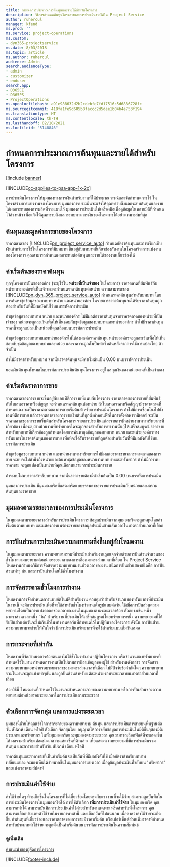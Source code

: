 ```yaml
---
title: กำหนดการประมาณการต้นทุนและรายได้สำหรับโครงการ
description: วิธีการกำหนดต้นทุนโครงการและการประเมินรายได้ใน Project Service
author: ruhercul
manager: kfend
ms.prod: ''
ms.service: project-operations
ms.custom:
- dyn365-projectservice
ms.date: 8/03/2018
ms.topic: article
ms.author: ruhercul
audience: Admin
search.audienceType:
- admin
- customizer
- enduser
search.app:
- D365CE
- D365PS
- ProjectOperations
ms.openlocfilehash: a91e988632d2b2cdebfe7fd17516c5d6886728fc
ms.sourcegitcommit: 418fa1fe9d605b8faccc2d5dee1b04b4e753f194
ms.translationtype: HT
ms.contentlocale: th-TH
ms.lasthandoff: 02/10/2021
ms.locfileid: "5148846"
---
```

# <a name="determine-project-cost-and-revenue-estimates"></a>กำหนดการประมาณการต้นทุนและรายได้สำหรับโครงการ 

[!include [banner](../includes/psa-now-project-operations.md)]

[!INCLUDE[cc-applies-to-psa-app-1x-2x](../includes/cc-applies-to-psa-app-1x-2x.md)]

การประเมินโครงการให้มุมมองทางการเงินสำหรับงานที่ได้ประมาณการณ์และจัดกำหนดการไว้ ในโครงสร้างการแบ่งงานของโครงการ มุมมองการประเมินจะแจ้งให้คุณทราบถึงผลกระทบต้นทุนและรายได้ผลกระทบของการผลิตที่วางแผนไว้ มุมมองการประเมินให้เครื่องมือเพื่อดูข้อมูลในหลายมิติที่กำหนดไว้ล่วงหน้า เพื่อแจ้งให้คุณทราบถึงผลกระทบทางการเงินของโครงการได้อย่างเหมาะสมที่สุด  
  
## <a name="cost-and-sales-value-of-the-project"></a>ต้นทุนและมูลค่าการขายของโครงการ  
ราคาตลาดของ [!INCLUDE[pn_project_service_auto](../includes/pn-project-service-auto.md)] กำหนดอัตราต้นทุนและการเรียกเก็บเงินสำหรับการใช้ในโครงการที่มีบทบาท ขึ้นอยู่กับบทบาทที่เกี่ยวข้องกับงานในโครงสร้างการแบ่งงานของโครงการ คุณสามารถกำหนดผลกระทบต่อต้นทุนและรายได้ของงานเกี่ยวข้องได้  
  
## <a name="cost-price-defaulting"></a>ค่าเริ่มต้นของราคาต้นทุน  
ทุกๆโครงการเป็นขององค์กร (ระบุไว้ใน **หน่วยที่เป็นเจ้าของ** ในโครงการ) ราคาตลาดที่สัมพันธ์กับหน่วยทางองค์กรที่เป็นเจ้าของจะกำหนดราคาต้นทุนต่อหน่วย ความสามารถของ [!INCLUDE[pn_dyn_365_project_service_auto](../includes/pn-dyn-365-project-service-auto.md)] กำหนดราคาต้นทุนสำหรับบทบาท โดยการค้นหาชุดข้อมูลของบทบาท หน่วย และหน่วยองค์กร ในรายการราคาต้นทุนจะได้รับราคาต้นทุนถูกต้องสำหรับวันที่ที่มีผลบังคับใช้บนบรรทัดการประเมิน  
  
ถ้าชุดข้อมูลของบทบาท หน่วย และหน่วยองค์กร ไม่มีผลต่อราคาต้นทุนจากราคาตลาดของหน่วยที่เป็นเจ้าของ หน่วยจะถูกละเว้นเพื่อให้เห็นชอบกับชุดข้อมูลของบทบาทและหน่วยองค์กร ถ้าไม่มีราคาต้นทุน ราคานี้จะถูกแปลงเป็นหน่วยที่คุณเลือกบนบรรทัดการประเมิน  
  
ถ้าชุดข้่อมูลของบทบาทและหน่วยองค์กรไม่ได้ส่งผลต่อราคาต้นทุน หน่วยองค์กรจะถูกละเว้นเพิ้อให้เห็นชอบกับชุดข้อมูลของบทบาทและหน่วย และราคาจะถูกตั้งเป็นค่าเริ่มต้นหลังจากการใช้การแปลงใดๆ ถ้าจำเป็น  
  
 ถ้าไม่มีราคาสำหรับบทบาท จากนั้นราคาต้นทุนจะมีค่าเริ่มต้นเป็น 0.00 บนบรรทัดการประเมิน  
  
 ยอดเงินต้นทุนทั้งหมดในบรรทัดการประเมินต้นทุนโครงการ อยู่ในสกุลเงินของหน่วยงานที่เป็นเจ้าของ  
  
## <a name="sales-price-defaulting"></a>ค่าเริ่มต้นราคาการขาย  
ราคาตลาดของการขายจะขึ้นอยู่กับเอนทิตีการขายที่แนบกับโครงการ ราคาตลาดของการขายที่สัมพันธ์กับใบเสนอราคาหรือสัญญา จะกำหนดราคาต้นทุนต่อหน่วย ถ้าใบเสนอราคาหรือสัญญามีราคาตลาดที่กำหนดเอง จะเป็นราคาตลาดของการขายเริ่มต้นสำหรับการประเมินโครงการ ถ้าไม่มีการเชื่อมโยงไปยังเอนทิตีการขาย แล้วราคาตลาดของการขายเริ่มต้นที่ถูกตั้งค่าคอนฟืกในการตั้งค่าพารามิเตอร์ จะเป็นราคาตลาดของการขายเริ่มต้นสำหรับโครงการ รายการประเมินแต่ละรายการมีหน่วยงานทางทรัพยากรที่เกี่ยวข้อง เพื่อระบุว่าหน่วยงานที่ทรัพยากรใดจะถูกจองสำหรับการทำงานนั้นๆให้เสร็จสมบูรณ์ ราคาขายสำหรับบทบาทที่เกี่ยวข้องถูกกำหนดโดยการค้นหาชุดข้อมูลของบทบาท หน่วย และหน่วยองค์กรทางทรัพยากรในราคาต้นทุนของการขาย เพื่อที่จะได้รับราคาขายที่ถูกต้องสำหรับวันที่ที่มีผลบังคับใช้บนบรรทัดการประเมิน  
  
ถ้าชุดข้อมูลของบทบาท หน่วย และหน่วยงานทางทรัพยากรไม่มีผลต่อราคาขายจากราคาตลาดของการขาย ระบบจะไม่คำนึงถึงหน่วยและค้นหาชุดข้อมูลของหน่วยงานบทบาทและทรัพยากร ถ้าไม่มีการพบราคาขาย จะถูกแปลงเป็นหน่วยที่คุณเลือกบนรายการประเมินการขาย  
  
ถ้าระบบไม่พบราคาสำหรับบทบาท จากนั้นราคาขายต้องมีค่าเริ่มต้นเป็น 0.00 บนบรรทัดการประเมิน  
  
มุมมองการประเมิน มีมุมมองกริดที่แสดงกริดแบบธรรมดาของรายการประเมินกับหน่วยและผลรวมต้นทุนและราคาขาย  
  
## <a name="time-phased-view-of-project-estimates"></a>มุมมองตามระยะเวลาของการประเมินโครงการ  
ในมุมมองตามระยะเวลางสำหรับการประเมินโครงการ ข้อมูลประเมินจากมุมมองกริดจะถูกหมุนโดยค่าเริ่มต้นตามบทบาท และแสดงการแพร่กระจายของข้อมูลประเมินข้ามเส้นเวลาในมาตราส่วนเวลาที่เลือก  
  
## <a name="effort-estimate-allocation-based-on-task-mode"></a>การปันส่วนการประเมินความพยายามซึ่งขึ้นอยู่กับโหมดงาน  
ในมุมมองตามระยะเวลา ความพยายามรวมที่ประเมินสำหรับงานถูกแจกจ่ายด้วยการปันส่วนจำนวนของชั่วโมงความพยายามต่อหน่วยระยะเวลาของการเลือกมาตราส่วนเวลาที่เลือก ใน Project Service โหมดงานกำหนดวิธีการจัดสรรความพยายามผ่านช่วงเวลาของงาน ชนิดการปันส่วนสองชนิดคือ การปันส่วนเท่าๆ กัน และการปันส่วนโดยใช้ชั่วโมงทำงาน 
  
## <a name="work-hours-based-allocation"></a>การจัดสรรตามชั่วโมงการทำงาน  
โหมดงานการจัดกำหนดการแบบอัตโนมัติสำหรับงาน ควบคุมว่าสำหรับจำนวนของทรัพยากรที่ประเมินในงานนี้ จะมีการประเมินเพื่อที่จะใช้สำหรับชั่วโมงทำงานเต็มรูปแบบต่อวัน ใช้เมื่อการปันส่วนความพยายามโดยเป็นการแบ่งตลอดช่วงเวลาของงานในมุมมองตามระยะเวลาด้วย ตัวอย่างเช่น หนึ่งมาตราส่วนเวลาหนึ่ง 'วัน' สำหรับงานที่ประเมินให้เสร็จสมบูรณ์โดยทรัพยากรหนึ่ง ความพยายามที่ได้รับปันส่วนต่อวันจะไม่เกินชั่วโมงทำงานต่อวันที่กำหนดไว้ในปฏิทินของโครงการ ดังนั้น การปันส่วนความพยายามจะช่วยให้มั่นใจว่า มีการประเมินทรัพยากรที่จะใช้สำหรับแบบเต็มวันเสมอ  
  
## <a name="even-distribution"></a>การกระจายที่เท่ากัน  
โหมดงานที่จัดกำหนดการด้วยตนเองไม่ใช้ชั่วโมงทำงาน ปฏิทินโครงการ หรือจำนวนของทรัพยากรที่กำหนดไว้ในงาน กำหนดการงานเป็นไปตามการป้อนข้อมูลของผู้ใช้ สำหรับงานดังกล่าว การจัดสรรความพยายามต่อหน่วยรอบระยะเวลาของมาตราส่วนเวลาที่เลือก ไม่มีปัจจัยข้อจำกัดใดๆ ความพยายามรวมในงานจะถูกแบ่งเท่าๆกัน และถูกปันส่วนสำหรับแต่ละหน่วยรอบระยะเวลาบนมาตราส่วนเวลาที่เลือก  
  
ด้วยวิธีนี้ โหมดงานที่กำหนดไว้ในงานจะกำหนดกระจายของความพยายาม หรือการปันส่วนของความพยายามต่อหน่วยรอบระยะเวลาในการประเมินตามระยะเวลา  
  
## <a name="grouping-and-time-phasing-options"></a>ตัวเลือกการจัดกลุ่ม และการแบ่งระยะเวลา  
มุมมองนี้ช่วยให้คุณเข้าใจการกระจายของความพยายาม ต้นทุน และการประเมินการขายบนพื้นฐานต่อวัน สัปดาห์ เดือน หรือปี ตัวเลือก จัดกลุ่มโดย อนุญาตให้การขยับข้อมูลการประเมินในมิติอื่นๆสองมิติ: ประเภทและทรัพยากร ในทั้งมุมมองกริดและมุมมองตามระยะเวลา คุณสามารถเลือกฟิลด์ที่จะแสดงขึ้นได้ ผลรวมสำหรับแต่ละช่วงเวลาจะแสดงขึ้นที่ด้านล่าง เพื่อแสดงความพยายามที่มีการประเมินรวม ต้นทุน และการขายสำหรับวัน สัปดาห์ เดือน หรือปี  
  
ราคาต้นทุนและราคาขายที่เป็นค่าเริ่มต้นจะเป็นวันที่ที่มีผลบังคับใช้ เมื่ออัตราสำหรับบทบาทเปลี่ยนแปลง จะมองเห็นได้ง่ายมากขึ้นในมุมมองการแบ่งเวลา เมื่อดูข้อมูลประเมินที่ขยับบน 'ทรัพยากร' และแบ่งเวลาตามสัปดาห์  
  
## <a name="expense-estimates"></a>การประเมินค่าใช้จ่าย  
ค่าใช้จ่ายใดๆ ที่จะเกิดขึ้นในโครงการที่ไม่เกี่ยวข้องโดยตรงกับแรงงานที่จะใช้จ่าย สามารถถูกบันทึกในการประเมินโครงการในมุมมองกริดได้ การใช้ตัวเลือก **เพิ่มการประเมินค่าใช้จ่าย** ในมุมมองกริด คุณสามารถทำได้ สามารถบันทึกการประเมินค่าใช้จ่ายสำหรับงานเฉพาะ หรือสำหรับทั้งโครงการ คุณสามารถเลือกประเภทค่าใช้จ่ายในรายการเหล่านี้ และเลือกวันที่ไม่แน่นอน เมื่อคาดว่าค่าใช้จ่ายจะเกิดขึ้น ถ้าต้นทุนที่เกี่ยวข้องและราคาตลาดของการขายมีราคาเริ่มต้น หรือเปอร์เซ็นต์ส่วนเพิ่มราคาที่กำหนดสำหรับประเภทค่าใช้จ่าย จะถูกตั้งเป็นค่าเริ่มต้นบนบรรทัดการประเมินในความสัมพันธ์  
  
### <a name="see-also"></a>ดูเพิ่มเติม  
 [คำแนะนำของผู้จัดการโครงการ](../psa/project-manager-guide.md)


[!INCLUDE[footer-include](../includes/footer-banner.md)]